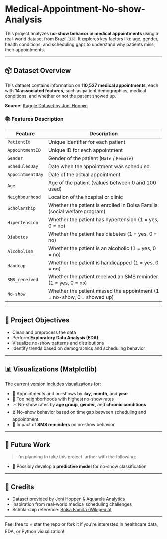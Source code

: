 # Medical-Appointment-No-show-Analysis

This project analyzes **no-show behavior in medical appointments** using a real-world dataset from Brazil 🇧🇷. It explores key factors like age, gender, health conditions, and scheduling gaps to understand why patients miss their appointments.

---

## 📦 Dataset Overview

This dataset contains information on **110,527 medical appointments**, each with **14 associated features**, such as patient demographics, medical conditions, and whether or not the patient showed up.

**Source:** [Kaggle Dataset by Joni Hoppen](https://www.kaggle.com/datasets/joniarroba/noshowappointments)

### 📚 Features Description

| Feature              | Description                                                                 |
|----------------------|-----------------------------------------------------------------------------|
| `PatientId`          | Unique identifier for each patient                                          |
| `AppointmentID`      | Unique ID for each appointment                                              |
| `Gender`             | Gender of the patient (`Male` / `Female`)                                   |
| `ScheduledDay`       | Date when the appointment was scheduled                                     |
| `AppointmentDay`     | Date of the actual appointment                                               |
| `Age`                | Age of the patient (values between 0 and 100 used)                          |
| `Neighbourhood`      | Location of the hospital or clinic                                          |
| `Scholarship`        | Whether the patient is enrolled in Bolsa Família (social welfare program)   |
| `Hipertension`       | Whether the patient has hypertension (1 = yes, 0 = no)                      |
| `Diabetes`           | Whether the patient has diabetes (1 = yes, 0 = no)                          |
| `Alcoholism`         | Whether the patient is an alcoholic (1 = yes, 0 = no)                       |
| `Handcap`            | Whether the patient is handicapped (1 = yes, 0 = no)                        |
| `SMS_received`       | Whether the patient received an SMS reminder (1 = yes, 0 = no)              |
| `No-show`            | Whether the patient missed the appointment (1 = no-show, 0 = showed up)     |

---

## 🎯 Project Objectives

- Clean and preprocess the data
- Perform **Exploratory Data Analysis (EDA)**
- Visualize no-show patterns and distributions
- Identify trends based on demographics and scheduling behavior

---

## 📊 Visualizations (Matplotlib)

The current version includes visualizations for:

- 📅 Appointments and no-shows by **day**, **month**, and **year**
- 📍 Top neighborhoods with highest no-show rates
- 📈 No-show rates by **age group**, **gender**, and **chronic conditions**
- ⏳ No-show behavior based on time gap between scheduling and appointment
- 📲 Impact of **SMS reminders** on no-show behavior

---

## 🚧 Future Work

> I'm planning to take this project further with the following:
> 
- 🤖 Possibly develop a **predictive model** for no-show classification

---
## 💬 Credits

- Dataset provided by [Joni Hoppen & Aquarela Analytics](https://www.kaggle.com/datasets/joniarroba/noshowappointments)
- Inspiration from real-world medical scheduling challenges
- Scholarship reference: [Bolsa Família (Wikipedia)](https://en.wikipedia.org/wiki/Bolsa_Fam%C3%ADlia)

---

Feel free to ⭐ star the repo or fork it if you're interested in healthcare data, EDA, or Python visualization!


